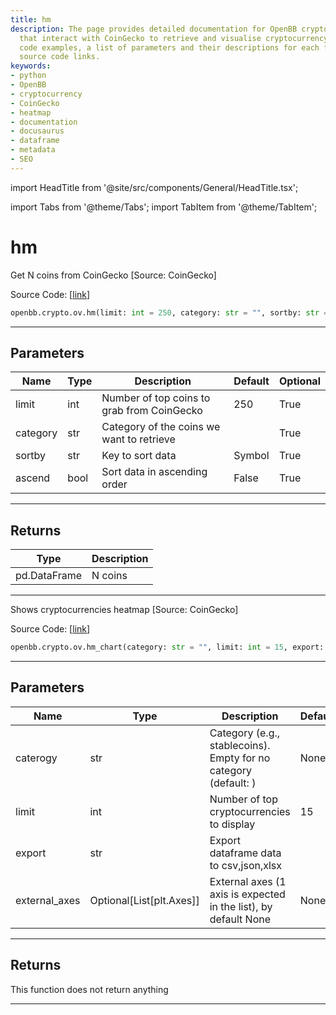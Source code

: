 ```yaml
---
title: hm
description: The page provides detailed documentation for OpenBB crypto functions
  that interact with CoinGecko to retrieve and visualise cryptocurrency data. It includes
  code examples, a list of parameters and their descriptions for each function, and
  source code links.
keywords:
- python
- OpenBB
- cryptocurrency
- CoinGecko
- heatmap
- documentation
- docusaurus
- dataframe
- metadata
- SEO
---
```


import HeadTitle from '@site/src/components/General/HeadTitle.tsx';

<HeadTitle title="hm - Ov - Crypto - Reference | OpenBB SDK Docs" />

import Tabs from '@theme/Tabs';
import TabItem from '@theme/TabItem';

# hm

<Tabs>
<TabItem value="model" label="Model" default>

Get N coins from CoinGecko [Source: CoinGecko]

Source Code: [[link](https://github.com/OpenBB-finance/OpenBBTerminal/tree/main/openbb_terminal/cryptocurrency/discovery/pycoingecko_model.py#L128)]

```python
openbb.crypto.ov.hm(limit: int = 250, category: str = "", sortby: str = "Symbol", ascend: bool = False)
```

---

## Parameters

| Name | Type | Description | Default | Optional |
| ---- | ---- | ----------- | ------- | -------- |
| limit | int | Number of top coins to grab from CoinGecko | 250 | True |
| category | str | Category of the coins we want to retrieve |  | True |
| sortby | str | Key to sort data | Symbol | True |
| ascend | bool | Sort data in ascending order | False | True |


---

## Returns

| Type | Description |
| ---- | ----------- |
| pd.DataFrame | N coins |
---

</TabItem>
<TabItem value="view" label="Chart">

Shows cryptocurrencies heatmap [Source: CoinGecko]

Source Code: [[link](https://github.com/OpenBB-finance/OpenBBTerminal/tree/main/openbb_terminal/cryptocurrency/overview/pycoingecko_view.py#L36)]

```python
openbb.crypto.ov.hm_chart(category: str = "", limit: int = 15, export: str = "", external_axes: Optional[List[matplotlib.axes._axes.Axes]] = None)
```

---

## Parameters

| Name | Type | Description | Default | Optional |
| ---- | ---- | ----------- | ------- | -------- |
| caterogy | str | Category (e.g., stablecoins). Empty for no category (default: ) | None | True |
| limit | int | Number of top cryptocurrencies to display | 15 | True |
| export | str | Export dataframe data to csv,json,xlsx |  | True |
| external_axes | Optional[List[plt.Axes]] | External axes (1 axis is expected in the list), by default None | None | True |


---

## Returns

This function does not return anything

---

</TabItem>
</Tabs>
